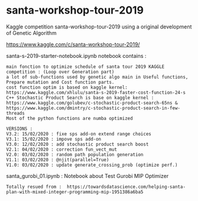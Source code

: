 # santa-workshop-tour-2019
 Kaggle competition santa-workshop-tour-2019 using a original development of Genetic Algorithm
 
https://www.kaggle.com/c/santa-workshop-tour-2019/
 
santa-s-2019-starter-notebook.ipynb  notebook contains :

    main fonction to optimize schedule of santa tour 2019 KAGGLE competition : (Loop over Generation part)
    a lot of sub-functions used by genetic algo main in Useful functions, Prepare mutation and Cost function parts.
    cost function optim is based on kaggle kernel: https://www.kaggle.com/xhlulu/santa-s-2019-faster-cost-function-24-s
    C++ Stochastic Product Search is base on kaggle kernel : https://www.kaggle.com/golubev/c-stochastic-product-search-65ns & https://www.kaggle.com/dmintry/c-stochastic-product-search-in-few-threads
    Most of the python functions are numba optimized

	VERSIONS :
    V3.2: 15/02/2020 : fixe sps add-on extend range choices
    V3.1: 15/02/2020 : impove sps add-on
    V3.0: 12/02/2020 : add stochastic product search boost
    V2.1: 04/02/2020 : correction fun_vect_mut
    V2.0: 03/02/2020 : random path population generation
    V1.1: 03/02/2020 : @njit(parallel=True)
    V1.0: 03/02/2020 : update generate_crossing_prob (optimize perf.)
    
santa_gurobi_01.ipynb : Notebook about  Test Gurobi MIP Optimizer
	
	Totally resued from :  https://towardsdatascience.com/helping-santa-plan-with-mixed-integer-programming-mip-1951386a6ba5


